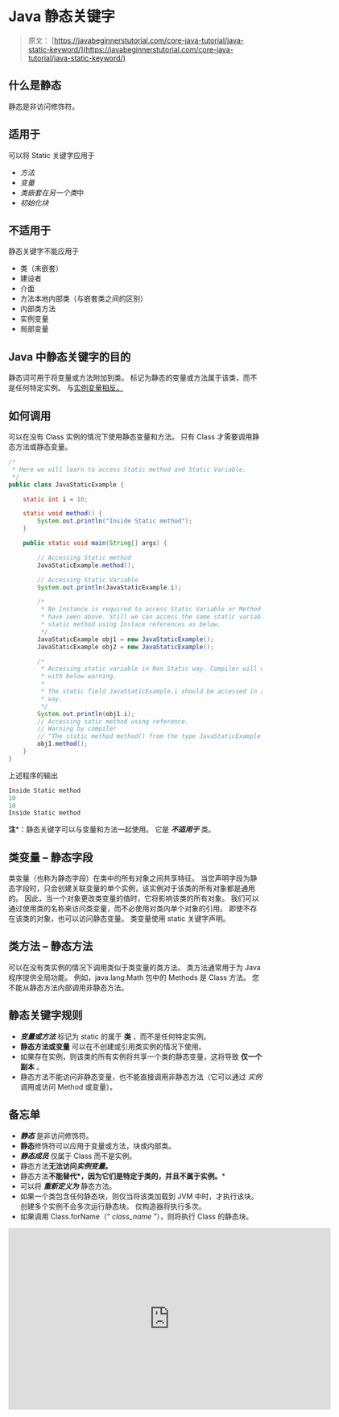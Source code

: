 # Java 静态关键字

> 原文： [https://javabeginnerstutorial.com/core-java-tutorial/java-static-keyword/](https://javabeginnerstutorial.com/core-java-tutorial/java-static-keyword/)

## 什么是静态

静态是非访问修饰符。

## 适用于

可以将 Static 关键字应用于

*   *方法*
*   *变量*
*   *类嵌套在另一个类*中
*   *初始化块*

## 不适用于

静态关键字不能应用于

*   类（未嵌套）
*   建设者
*   介面
*   方法本地内部类（与嵌套类之间的区别）
*   内部类方法
*   实例变量
*   局部变量

## Java 中静态关键字的目的

静态词可用于将变量或方法附加到类。 标记为静态的变量或方法属于该类，而不是任何特定实例。 与[实例变量相反。](https://javabeginnerstutorial.com/core-java-tutorial/instance-variable-java/)

## 如何调用

可以在没有 Class 实例的情况下使用静态变量和方法。 只有 Class 才需要调用静态方法或静态变量。

```java
/*
 * Here we will learn to access Static method and Static Variable.
 */
public class JavaStaticExample {

	static int i = 10;

	static void method() {
		System.out.println("Inside Static method");
	}

	public static void main(String[] args) {

		// Accessing Static method
		JavaStaticExample.method();

		// Accessing Static Variable
		System.out.println(JavaStaticExample.i);

		/*
		 * No Instance is required to access Static Variable or Method as we
		 * have seen above. Still we can access the same static variable and
		 * static method using Instace references as below.
		 */
		JavaStaticExample obj1 = new JavaStaticExample();
		JavaStaticExample obj2 = new JavaStaticExample();

		/*
		 * Accessing static variable in Non Static way. Compiler will warn you
		 * with below warning.
		 *
		 * The static field JavaStaticExample.i should be accessed in a static
		 * way.
		 */
		System.out.println(obj1.i);
		// Accessing satic method using reference.
		// Warning by compiler
		// "The static method method() from the type JavaStaticExample should be accessed in a static way"
		obj1.method();
	}
}
```

上述程序的输出

```java
Inside Static method
10
10
Inside Static method
```

**注***：静态关键字可以与变量和方法一起使用。 它是 ***不适用于*** 类。

## 类变量 – 静态字段

类变量（也称为静态字段）在类中的所有对象之间共享特征。 当您声明字段为静态字段时，只会创建关联变量的单个实例，该实例对于该类的所有对象都是通用的。 因此，当一个对象更改类变量的值时，它将影响该类的所有对象。 我们可以通过使用类的名称来访问类变量，而不必使用对类内单个对象的引用。 即使不存在该类的对象，也可以访问静态变量。 类变量使用 static 关键字声明。

## 类方法 – 静态方法

可以在没有类实例的情况下调用类似于类变量的类方法。 类方法通常用于为 Java 程序提供全局功能。 例如，java.lang.Math 包中的 Methods 是 Class 方法。 您不能从静态方法内部调用非静态方法。

## 静态关键字规则

*   ***变量或方法*** 标记为 static 的属于 **类** ，而不是任何特定实例。
*   **静态方法或变量** 可以在不创建或引用类实例的情况下使用。
*   如果存在实例，则该类的所有实例将共享一个类的静态变量，这将导致 **仅一个副本** 。
*   静态方法不能访问非静态变量，也不能直接调用非静态方法（它可以通过 *实例* 调用或访问 Method 或变量）。

## 备忘单

*   ***静态*** 是非访问修饰符。
*   **静态**修饰符可以应用于变量或方法，块或内部类。
*   ***静态成员*** 仅属于 Class 而不是实例。
*   静态方法**无法访问*实例变量*。**
*   静态方法**不能替代*，因为它们是特定于类的，并且不属于实例。***
*   可以将 ***重新定义为*** 静态方法。
*   如果一个类包含任何静态块，则仅当将该类加载到 JVM 中时，才执行该块。 创建多个实例不会多次运行静态块。 仅构造器将执行多次。
*   如果调用 Class.forName（“ *class_name* ”），则将执行 Class 的静态块。

<noscript><iframe allow="accelerometer; autoplay; encrypted-media; gyroscope; picture-in-picture" allowfullscreen="" frameborder="0" height="360" src="https://www.youtube.com/embed/QZwgz9tIy7I?start=1&amp;feature=oembed" title="Java Static variable" width="640"></iframe></noscript>

